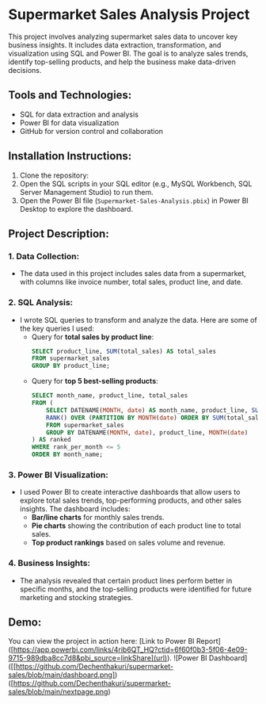 # Supermarket Sales Analysis Project
This project involves analyzing supermarket sales data to uncover key business insights. It includes data extraction, transformation, and visualization using SQL and Power BI. The goal is to analyze sales trends, identify top-selling products, and help the business make data-driven decisions.

## Tools and Technologies:
- SQL for data extraction and analysis
- Power BI for data visualization
- GitHub for version control and collaboration

## Installation Instructions:
1. Clone the repository: 
2. Open the SQL scripts in your SQL editor (e.g., MySQL Workbench, SQL Server Management Studio) to run them.
3. Open the Power BI file (`Supermarket-Sales-Analysis.pbix`) in Power BI Desktop to explore the dashboard.

## Project Description:

### 1. Data Collection:
- The data used in this project includes sales data from a supermarket, with columns like invoice number, total sales, product line, and date.

### 2. SQL Analysis:
- I wrote SQL queries to transform and analyze the data. Here are some of the key queries I used:
   - Query for **total sales by product line**:
     ```sql
     SELECT product_line, SUM(total_sales) AS total_sales
     FROM supermarket_sales
     GROUP BY product_line;
     ```
   - Query for **top 5 best-selling products**:
     ```sql
     SELECT month_name, product_line, total_sales
     FROM (
         SELECT DATENAME(MONTH, date) AS month_name, product_line, SUM(total_sales) AS total_sales,
         RANK() OVER (PARTITION BY MONTH(date) ORDER BY SUM(total_sales) DESC) AS rank_per_month
         FROM supermarket_sales
         GROUP BY DATENAME(MONTH, date), product_line, MONTH(date)
     ) AS ranked
     WHERE rank_per_month <= 5
     ORDER BY month_name;
     ```

### 3. Power BI Visualization:
- I used Power BI to create interactive dashboards that allow users to explore total sales trends, top-performing products, and other sales insights. The dashboard includes:
   - **Bar/line charts** for monthly sales trends.
   - **Pie charts** showing the contribution of each product line to total sales.
   - **Top product rankings** based on sales volume and revenue.

### 4. Business Insights:
- The analysis revealed that certain product lines perform better in specific months, and the top-selling products were identified for future marketing and stocking strategies.

## Demo:
You can view the project in action here: [Link to Power BI Report] ([https://app.powerbi.com/links/4rib6QT_HQ?ctid=6f60f0b3-5f06-4e09-9715-989dba8cc7d8&pbi_source=linkShare](url)).
![Power BI Dashboard] ([[https://github.com/Dechenthakuri/supermarket-sales/blob/main/dashboard.png])   
([https://github.com/Dechenthakuri/supermarket-sales/blob/main/nextpage.png)

